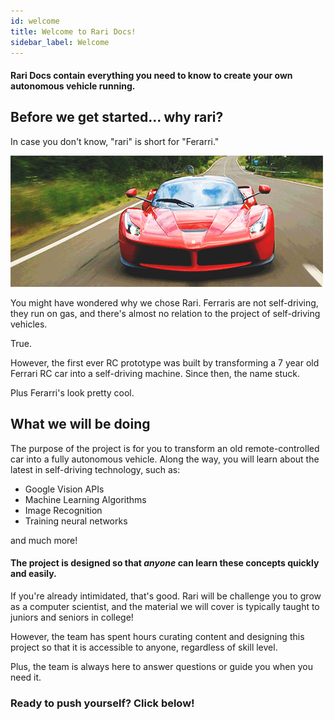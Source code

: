 ```yaml
---
id: welcome
title: Welcome to Rari Docs!
sidebar_label: Welcome
---
```


#### Rari Docs contain everything you need to know to create your own autonomous vehicle running.

## Before we get started... why rari?

In case you don't know, "rari" is short for "Ferarri."

![Intro]( ../../img/doc-images/welcome/intro.gif)

You might have wondered why we chose Rari. Ferraris are not self-driving, they run on gas, and there's almost no relation to the project of self-driving vehicles.

True.

However, the first ever RC prototype was built by transforming a 7 year old Ferrari RC car into a self-driving machine. Since then, the name stuck.

Plus Ferarri's look pretty cool.

## What we will be doing

The purpose of the project is for you to transform an old remote-controlled car into a fully autonomous vehicle. Along the way, you will learn about the latest in self-driving technology, such as:

- Google Vision APIs
- Machine Learning Algorithms
- Image Recognition
- Training neural networks

and much more!

#### The project is designed so that *anyone* can learn these concepts quickly and easily.

If you're already intimidated, that's good. Rari will be challenge you to grow as a computer scientist, and the material we will cover is typically taught to juniors and seniors in college!

However, the team has spent hours curating content and designing this project so that it is accessible to anyone, regardless of skill level.

Plus, the team is always here to answer questions or guide you when you need it.

### Ready to push yourself? Click below!